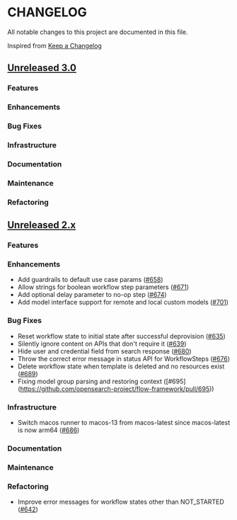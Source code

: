 # CHANGELOG
All notable changes to this project are documented in this file.

Inspired from [Keep a Changelog](https://keepachangelog.com/en/1.1.0/)

## [Unreleased 3.0](https://github.com/opensearch-project/flow-framework/compare/2.x...HEAD)
### Features
### Enhancements
### Bug Fixes
### Infrastructure
### Documentation
### Maintenance
### Refactoring

## [Unreleased 2.x](https://github.com/opensearch-project/flow-framework/compare/2.13...2.x)
### Features
### Enhancements
- Add guardrails to default use case params ([#658](https://github.com/opensearch-project/flow-framework/pull/658))
- Allow strings for boolean workflow step parameters ([#671](https://github.com/opensearch-project/flow-framework/pull/671))
- Add optional delay parameter to no-op step ([#674](https://github.com/opensearch-project/flow-framework/pull/674))
- Add model interface support for remote and local custom models ([#701](https://github.com/opensearch-project/flow-framework/pull/701))

### Bug Fixes
- Reset workflow state to initial state after successful deprovision ([#635](https://github.com/opensearch-project/flow-framework/pull/635))
- Silently ignore content on APIs that don't require it ([#639](https://github.com/opensearch-project/flow-framework/pull/639))
- Hide user and credential field from search response ([#680](https://github.com/opensearch-project/flow-framework/pull/680))
- Throw the correct error message in status API for WorkflowSteps ([#676](https://github.com/opensearch-project/flow-framework/pull/676))
- Delete workflow state when template is deleted and no resources exist ([#689](https://github.com/opensearch-project/flow-framework/pull/689))
- Fixing model group parsing and restoring context ([#695] (https://github.com/opensearch-project/flow-framework/pull/695))

### Infrastructure
- Switch macos runner to macos-13 from macos-latest since macos-latest is now arm64 ([#686](https://github.com/opensearch-project/flow-framework/pull/686))

### Documentation
### Maintenance
### Refactoring
- Improve error messages for workflow states other than NOT_STARTED ([#642](https://github.com/opensearch-project/flow-framework/pull/642))

